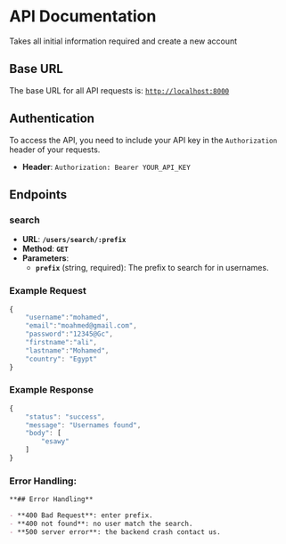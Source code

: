# API Documentation

Takes all initial information required and create a new account

## Base URL

The base URL for all API requests is: [`http://localhost:8000`](http://localhost:8000/)

## Authentication

To access the API, you need to include your API key in the `Authorization` header of your requests.

- **Header**: `Authorization: Bearer YOUR_API_KEY`

## Endpoints

### search

- **URL**: **`/users/search/:prefix`**
- **Method**: **`GET`**
- **Parameters**:
    - **`prefix`** (string, required): The prefix to search for in usernames.

### Example Request

```jsx
{
    "username":"mohamed",
    "email":"moahmed@gmail.com",
    "password":"12345@Gc",
    "firstname":"ali",
    "lastname":"Mohamed",
    "country": "Egypt"
}
```

### Example Response

```jsx
{
    "status": "success",
    "message": "Usernames found",
    "body": [
        "esawy"
    ]
}
```

### Error Handling:

```markdown
**## Error Handling**

- **400 Bad Request**: enter prefix.
- **400 not found**: no user match the search.
- **500 server error**: the backend crash contact us.
```